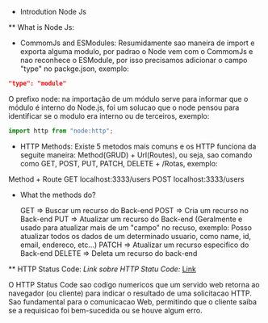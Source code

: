 * Introdution Node Js

** What is Node Js: 


- CommomJs and ESModules: Resumidamente sao maneira de import e exporta alguma modulo, por padrao o Node vem com o CommomJs e nao reconhece
o ESModule, por isso precisamos adicionar o campo  "type" no packge.json, exemplo:

``` Json
"type": "module"
```

O prefixo node: na importação de um módulo serve para informar que o módulo é interno do Node.js, foi um solucao que o node pensou para identificar se o modulo era interno ou de terceiros, exemplo:

```Javascript
import http from "node:http";

```
- HTTP Methods: Existe 5 metodos mais comuns e os HTTP funciona da seguite maneira: Method(GRUD) + Url(Routes), ou seja, sao comando como GET, POST, PUT, PATCH, DELETE + /Rotas, exemplo:

Method      +      Route
GET localhost:3333/users
POST localhost:3333/users

  - What the methods do?

    GET => Buscar um recurso do Back-end
    POST => Cria um recurso no Back-end
    PUT => Atualizar um recurso do Back-end (Geralmente e usado para atualizar mais de um "campo" no recuso, exemplo:
    Posso atualizar todos os dados de um determinado usuario, como name, id, email, endereco, etc...)
    PATCH => Atualizar um recurso especifico do Back-end
    DELETE => Deleta um recurso do back-end

** HTTP Status Code:
*Link sobre HTTP Statu Code:* <a href="[text](https://developer.mozilla.org/en-US/docs/Web/HTTP/Status)" target="_blank">Link</a>

O HTTP Status Code sao codigo numericos que um servido web retorna ao navegador (ou cliente) para indicar o resultado de uma solicitacao HTTP. Sao fundamental para o comunicacao Web, permitindo que o cliente saiba se a requisicao foi bem-sucedida ou se houve algum erro.